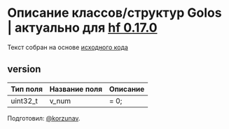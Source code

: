 # Описание классов/структур Golos | актуально для [hf 0.17.0](https://github.com/GolosChain/golos/releases/tag/v0.17.0)
Текст собран на основе [исходного кода](https://github.com/GolosChain/golos/tree/master/libraries/protocol/include/golos/protocol/version.hpp)

## version


|Тип поля|Название поля|Описание|
|--------|-------------|--------|
|uint32_t|v_num|= 0;|

Подготовил: [@korzunav](https://golos.io/@korzunav).

